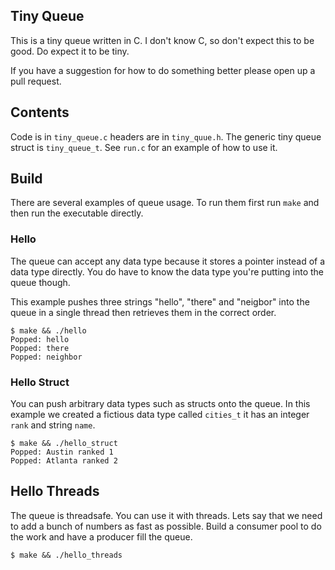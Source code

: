 ## Tiny Queue

This is a tiny queue written in C. I don't know C, so don't expect this to be good. Do expect it to be tiny.

If you have a suggestion for how to do something better please open up a pull request.

## Contents

Code is in `tiny_queue.c` headers are in `tiny_quue.h`. The generic tiny queue struct is `tiny_queue_t`. See `run.c` for an example of how to use it.

## Build

There are several examples of queue usage. To run them first run `make` and then run the executable directly.

### Hello

The queue can accept any data type because it stores a pointer instead of a data type directly. You do have to know the data type you're putting into the queue though.

This example pushes three strings "hello", "there" and "neigbor" into the queue in a single thread then retrieves them in the correct order.

```
$ make && ./hello
Popped: hello
Popped: there
Popped: neighbor
```

### Hello Struct


You can push arbitrary data types such as structs onto the queue. In this example we created a fictious data type called `cities_t` it has an integer `rank` and string `name`.


```
$ make && ./hello_struct
Popped: Austin ranked 1
Popped: Atlanta ranked 2
```

## Hello Threads

The queue is threadsafe. You can use it with threads. Lets say that we need to add a bunch of numbers as fast as possible. Build a consumer pool to do the work and have a producer fill the queue.

```
$ make && ./hello_threads

